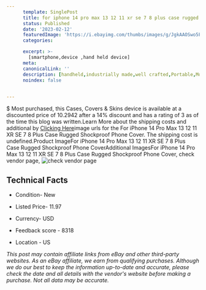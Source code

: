 ```yaml
---
      template: SinglePost
      title: for iphone 14 pro max 13 12 11 xr se 7 8 plus case rugged shockproof phone cover
      status: Published
      date: '2023-02-12'
      featuredImage: 'https://i.ebayimg.com/thumbs/images/g/JgkAAOSwo5FjKus0/s-l225.jpg'
      categories: 

      excerpt: >-
        [smartphone,device ,hand held device]
      meta:
      canonicalLink: ''
      description: [handheld,industrially made,well crafted,Portable,Mobile,Compact,Convenient,Lightweight,Maneuverable,Man-portable,Miniature,Carriable,Hand-held,Light,Holdable,Transportable,Mobile device,Pocket-sized,On-the-go,Wireless,Cordless,Compact size,Convenient size, smartphone,device ,hand held device]
      noindex: false

        
---
```

$
    Most purchased, this Cases, Covers & Skins device is available at a discounted price of 10.2942 after a 14% discount and has a rating of 3 as of the time this blog was written.Learn More about the shipping costs and additional by [Clicking Here](https://www.ebay.com/itm/385266056558?hash=item59b3a57d6e%3Ag%3AJgkAAOSwo5FjKus0&mkevt=1&mkcid=1&mkrid=711-53200-19255-0&campid=%253CePNCampaignId%253E&customid=%253CreferenceId%253E&toolid=10049)image urls for the For iPhone 14 Pro Max 13 12 11 XR SE 7 8 Plus Case Rugged Shockproof Phone Cover. The shipping cost is undefined.Product ImageFor iPhone 14 Pro Max 13 12 11 XR SE 7 8 Plus Case Rugged Shockproof Phone CoverAdditional ImagesFor iPhone 14 Pro Max 13 12 11 XR SE 7 8 Plus Case Rugged Shockproof Phone Cover, check vendor page, ![check vendor page](https://origin-galleryplus.ebayimg.com/ws/web/385266056558_2_0_1/225x225.jpg,https://origin-galleryplus.ebayimg.com/ws/web/385266056558_3_0_1/225x225.jpg,https://origin-galleryplus.ebayimg.com/ws/web/385266056558_4_0_1/225x225.jpg,https://origin-galleryplus.ebayimg.com/ws/web/385266056558_5_0_1/225x225.jpg,https://origin-galleryplus.ebayimg.com/ws/web/385266056558_6_0_1/225x225.jpg,https://origin-galleryplus.ebayimg.com/ws/web/385266056558_7_0_1/225x225.jpg,https://origin-galleryplus.ebayimg.com/ws/web/385266056558_8_0_1/225x225.jpg,https://origin-galleryplus.ebayimg.com/ws/web/385266056558_9_0_1/225x225.jpg,https://origin-galleryplus.ebayimg.com/ws/web/385266056558_10_0_1/225x225.jpg,https://origin-galleryplus.ebayimg.com/ws/web/385266056558_11_0_1/225x225.jpg)
    
    

 ## Technical Facts 



     
      

 - Condition- New 


      

 - Listed Price- 11.97 


      

 - Currency- USD 


      

 - Feedback score - 8318 


      

 - Location - US 


      
      

 *_This post may contain affiliate links from eBay and other third-party websites. As an eBay affiliate, we earn from qualifying purchases. Although we do our best to keep the information up-to-date and accurate, please check the date and all details with the vendor's website before making a purchase. Not all data may be accurate._*



    
    
    
    
    